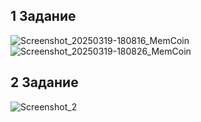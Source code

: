 ## 1 Задание 
![Screenshot_20250319-180816_MemCoin](https://github.com/user-attachments/assets/7ac1a777-e72b-4cb9-9393-6050c1b01cf2)
![Screenshot_20250319-180826_MemCoin](https://github.com/user-attachments/assets/33f781f3-1c67-436e-af9f-428d687c481e)
## 2 Задание

![Screenshot_2](https://github.com/user-attachments/assets/a350f26a-fe77-4c5c-b5aa-c81319bd4128)
